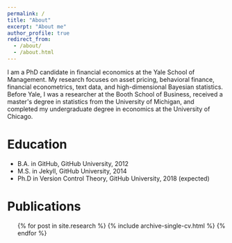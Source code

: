 ```yaml
---
permalink: /
title: "About"
excerpt: "About me"
author_profile: true
redirect_from: 
  - /about/
  - /about.html
---
```

I am a PhD candidate in financial economics at the Yale School of Management.  My research focuses on asset pricing, behavioral finance, financial econometrics, text data, and high-dimensional Bayesian statistics.  Before Yale, I was a researcher at the Booth School of Business, received a master's degree in statistics from the University of Michigan, and completed my undergraduate degree in economics at the University of Chicago.

Education
======
* B.A. in GitHub, GitHub University, 2012
* M.S. in Jekyll, GitHub University, 2014
* Ph.D in Version Control Theory, GitHub University, 2018 (expected)

Publications
======
  <ul>{% for post in site.research %}
    {% include archive-single-cv.html %}
  {% endfor %}</ul>
